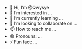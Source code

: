 - 👋 Hi, I’m @Qwysye
- 👀 I’m interested in ...
- 🌱 I’m currently learning ...
- 💞️ I’m looking to collaborate on ...
- 📫 How to reach me ...
- 😄 Pronouns: ...
- ⚡ Fun fact: ...

<!---
Qwysye/Qwysye is a ✨ special ✨ repository because its `README.md` (this file) appears on your GitHub profile.
You can click the Preview link to take a look at your changes.
--->
